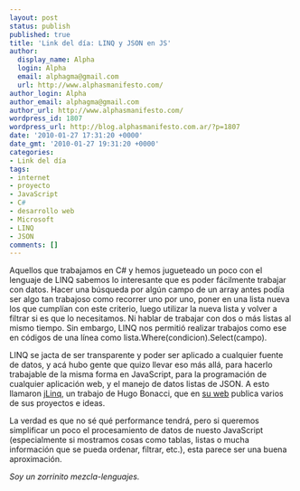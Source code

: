 ```yaml
---
layout: post
status: publish
published: true
title: 'Link del día: LINQ y JSON en JS'
author:
  display_name: Alpha
  login: Alpha
  email: alphagma@gmail.com
  url: http://www.alphasmanifesto.com/
author_login: Alpha
author_email: alphagma@gmail.com
author_url: http://www.alphasmanifesto.com/
wordpress_id: 1807
wordpress_url: http://blog.alphasmanifesto.com.ar/?p=1807
date: '2010-01-27 17:31:20 +0000'
date_gmt: '2010-01-27 19:31:20 +0000'
categories:
- Link del día
tags:
- internet
- proyecto
- JavaScript
- C#
- desarrollo web
- Microsoft
- LINQ
- JSON
comments: []
---
```


Aquellos que trabajamos en C# y hemos jugueteado un poco con el lenguaje de LINQ sabemos lo interesante que es poder fácilmente trabajar con datos. Hacer una búsqueda por algún campo de un array antes podía ser algo tan trabajoso como recorrer uno por uno, poner en una lista nueva los que cumplían con este criterio, luego utilizar la nueva lista y volver a filtrar si es que lo necesitamos. Ni hablar de trabajar con dos o más listas al mismo tiempo. Sin embargo, LINQ nos permitió realizar trabajos como ese en códigos de una línea como lista.Where(condicion).Select(campo).

LINQ se jacta de ser transparente y poder ser aplicado a cualquier fuente de datos, y acá hubo gente que quizo llevar eso más allá, para hacerlo trabajable de la misma forma en JavaScript, para la programación de cualquier aplicación web, y el manejo de datos listas de JSON. A esto llamaron <a href="http://www.hugoware.net/Projects/jLinq">jLinq</a>, un trabajo de Hugo Bonacci, que en <a href="http://www.hugoware.net/">su web</a> publica varios de sus proyectos e ideas.

La verdad es que no sé qué performance tendrá, pero si queremos simplificar un poco el procesamiento de datos de nuesto JavaScript (especialmente si mostramos cosas como tablas, listas o mucha información que se pueda ordenar, filtrar, etc.), esta parece ser una buena aproximación.

_Soy un zorrinito mezcla-lenguajes._
